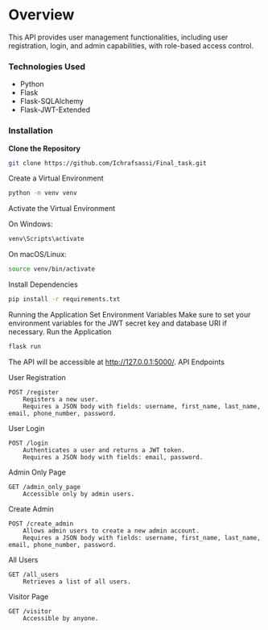 # Overview 
This API provides user management functionalities, including user registration, login, and admin capabilities, with role-based access control.

### Technologies Used 
- Python 
- Flask 
- Flask-SQLAlchemy 
- Flask-JWT-Extended

### Installation

**Clone the Repository** 
```bash 
git clone https://github.com/Ichrafsassi/Final_task.git 
```

Create a Virtual Environment
```bash
python -m venv venv 
```

Activate the Virtual Environment

On Windows:
```bash
venv\Scripts\activate 
```

On macOS/Linux:
```bash
source venv/bin/activate 
```

Install Dependencies
```bash
pip install -r requirements.txt 
```

Running the Application
Set Environment Variables
Make sure to set your environment variables for the JWT secret key and database URI if necessary.
Run the Application

```bash
flask run 
```

The API will be accessible at http://127.0.0.1:5000/.
API Endpoints

User Registration

    POST /register
        Registers a new user.
        Requires a JSON body with fields: username, first_name, last_name, email, phone_number, password.

User Login

    POST /login
        Authenticates a user and returns a JWT token.
        Requires a JSON body with fields: email, password.

Admin Only Page

    GET /admin_only_page
        Accessible only by admin users.

Create Admin

    POST /create_admin
        Allows admin users to create a new admin account.
        Requires a JSON body with fields: username, first_name, last_name, email, phone_number, password.

All Users

    GET /all_users
        Retrieves a list of all users.

Visitor Page

    GET /visitor
        Accessible by anyone.
